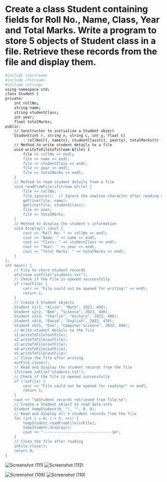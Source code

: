 #  Create a class Student containing fields for Roll No., Name, Class, Year and Total Marks. Write a program to store 5 objects of Student class in a file. Retrieve these  records from the file and display them.
```bash
#include <iostream>
#include <fstream>
#include <string>
using namespace std;
class Student {
private:
    int rollNo;
    string name;
    string studentClass;
    int year;
    float totalMarks;
public:
    // Constructor to initialize a Student object
    Student(int r, string n, string c, int y, float t) 
        : rollNo(r), name(n), studentClass(c), year(y), totalMarks(t) {}
    // Method to write student details to a file
    void writeToFile(ofstream &file) {
        file << rollNo << endl;
        file << name << endl;
        file << studentClass << endl;
        file << year << endl;
        file << totalMarks << endl;
    }
    // Method to read student details from a file
    void readFromFile(ifstream &file) {
        file >> rollNo;
        file.ignore();  // Ignore the newline character after reading rollNo
        getline(file, name);
        getline(file, studentClass);
        file >> year;
        file >> totalMarks;
    }
    // Method to display the student's information
    void display() const {
        cout << "Roll No: " << rollNo << endl;
        cout << "Name: " << name << endl;
        cout << "Class: " << studentClass << endl;
        cout << "Year: " << year << endl;
        cout << "Total Marks: " << totalMarks << endl;
    }
};
int main() {
    // File to store student records
    ofstream outFile("students.txt");
    // Check if the file is opened successfully
    if (!outFile) {
        cerr << "File could not be opened for writing!" << endl;
        return 1;
    }
    // Create 5 Student objects
    Student s1(1, "Alice", "Math", 2023, 450);
    Student s2(2, "Bob", "Science", 2023, 400);
    Student s3(3, "Charlie", "History", 2023, 480);
    Student s4(4, "David", "English", 2023, 470);
    Student s5(5, "Eve", "Computer Science", 2023, 490);
    // Write student details to the file
    s1.writeToFile(outFile);
    s2.writeToFile(outFile);
    s3.writeToFile(outFile);
    s4.writeToFile(outFile);
    s5.writeToFile(outFile);
    // Close the file after writing
    outFile.close();
    // Read and display the student records from the file
    ifstream inFile("students.txt");
    // Check if the file is opened successfully
    if (!inFile) {
        cerr << "File could not be opened for reading!" << endl;
        return 1;
    }
    cout << "\nStudent records retrieved from file:\n";
    // Create a Student object to read data into
    Student tempStudent(0, "", "", 0, 0);
    // Read and display all 5 student records from the file
    for (int i = 0; i < 5; ++i) {
        tempStudent.readFromFile(inFile);
        tempStudent.display();
        cout << "-------------------------------\n";
    }
    // Close the file after reading
    inFile.close();
    return 0;
}

```
![Screenshot (111)](https://github.com/user-attachments/assets/78413c74-62b5-4f1f-8b5a-ab19b186f069)
![Screenshot (112)](https://github.com/user-attachments/assets/966af1bb-1089-4685-9e2e-70a5bc110503)


![Screenshot (109)](https://github.com/user-attachments/assets/37cee36f-1de9-4146-82ef-78cd8779441d)
![Screenshot (110)](https://github.com/user-attachments/assets/381bd946-f833-4164-b0a2-f0915d5be8b2)
